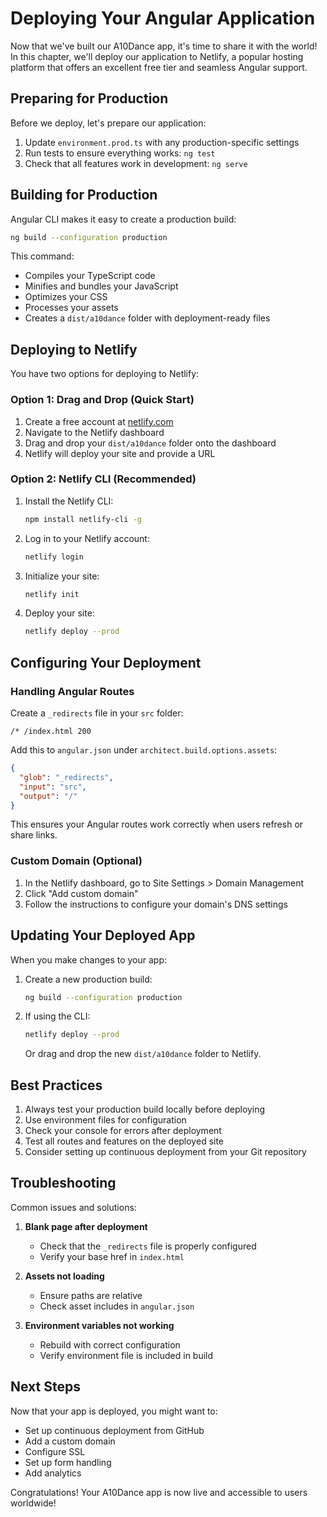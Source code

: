 # Deploying Your Angular Application

Now that we've built our A10Dance app, it's time to share it with the world! In this chapter, we'll deploy our application to Netlify, a popular hosting platform that offers an excellent free tier and seamless Angular support.

## Preparing for Production

Before we deploy, let's prepare our application:

1. Update `environment.prod.ts` with any production-specific settings
2. Run tests to ensure everything works: `ng test`
3. Check that all features work in development: `ng serve`

## Building for Production

Angular CLI makes it easy to create a production build:

```bash
ng build --configuration production
```

This command:
- Compiles your TypeScript code
- Minifies and bundles your JavaScript
- Optimizes your CSS
- Processes your assets
- Creates a `dist/a10dance` folder with deployment-ready files

## Deploying to Netlify

You have two options for deploying to Netlify:

### Option 1: Drag and Drop (Quick Start)

1. Create a free account at [netlify.com](https://www.netlify.com)
2. Navigate to the Netlify dashboard
3. Drag and drop your `dist/a10dance` folder onto the dashboard
4. Netlify will deploy your site and provide a URL

### Option 2: Netlify CLI (Recommended)

1. Install the Netlify CLI:
   ```bash
   npm install netlify-cli -g
   ```

2. Log in to your Netlify account:
   ```bash
   netlify login
   ```

3. Initialize your site:
   ```bash
   netlify init
   ```

4. Deploy your site:
   ```bash
   netlify deploy --prod
   ```

## Configuring Your Deployment

### Handling Angular Routes

Create a `_redirects` file in your `src` folder:

```
/* /index.html 200
```

Add this to `angular.json` under `architect.build.options.assets`:

```json
{
  "glob": "_redirects",
  "input": "src",
  "output": "/"
}
```

This ensures your Angular routes work correctly when users refresh or share links.

### Custom Domain (Optional)

1. In the Netlify dashboard, go to Site Settings > Domain Management
2. Click "Add custom domain"
3. Follow the instructions to configure your domain's DNS settings

## Updating Your Deployed App

When you make changes to your app:

1. Create a new production build:
   ```bash
   ng build --configuration production
   ```

2. If using the CLI:
   ```bash
   netlify deploy --prod
   ```
   
   Or drag and drop the new `dist/a10dance` folder to Netlify.

## Best Practices

1. Always test your production build locally before deploying
2. Use environment files for configuration
3. Check your console for errors after deployment
4. Test all routes and features on the deployed site
5. Consider setting up continuous deployment from your Git repository

## Troubleshooting

Common issues and solutions:

1. **Blank page after deployment**
   - Check that the `_redirects` file is properly configured
   - Verify your base href in `index.html`

2. **Assets not loading**
   - Ensure paths are relative
   - Check asset includes in `angular.json`

3. **Environment variables not working**
   - Rebuild with correct configuration
   - Verify environment file is included in build

## Next Steps

Now that your app is deployed, you might want to:
- Set up continuous deployment from GitHub
- Add a custom domain
- Configure SSL
- Set up form handling
- Add analytics

Congratulations! Your A10Dance app is now live and accessible to users worldwide!
